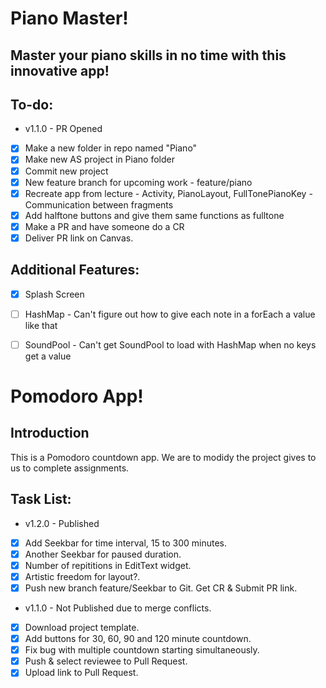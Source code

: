# Piano Master!

## Master your piano skills in no time with this innovative app!

## To-do:
- v1.1.0 -  PR Opened
- [x] Make a new folder in repo named "Piano"
- [x] Make new AS project in Piano folder
- [x] Commit new project
- [x] New feature branch for upcoming work - feature/piano
- [x] Recreate app from lecture
      - Activity, PianoLayout, FullTonePianoKey
      - Communication between fragments
- [x] Add halftone buttons and give them same functions as fulltone
- [x] Make a PR and have someone do a CR
- [x] Deliver PR link on Canvas.

## Additional Features:
- [x] Splash Screen
- [ ] HashMap - Can't figure out how to give each note in a forEach a value like that
- [ ] SoundPool - Can't get SoundPool to load with HashMap when no keys get a value





# Pomodoro App!

## Introduction
This is a Pomodoro countdown app. We are to modidy the project gives to us to complete assignments.

## Task List:
- v1.2.0 - Published
- [x] Add Seekbar for time interval, 15 to 300 minutes.
- [x] Another Seekbar for paused duration.
- [x] Number of repititions in EditText widget.
- [x] Artistic freedom for layout?.
- [x] Push new branch feature/Seekbar to Git. Get CR & Submit PR link.

- v1.1.0 - Not Published due to merge conflicts.
- [x] Download project template.
- [x] Add buttons for 30, 60, 90 and 120 minute countdown.
- [x] Fix bug with multiple countdown starting simultaneously.
- [x] Push & select reviewee to Pull Request.
- [x] Upload link to Pull Request.
